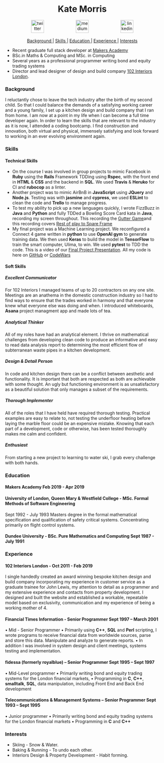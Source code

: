 <h1 align="center">Kate Morris</h1>
<p align="center">
<a href="https://twitter.com/kateMorris102">
<img src="http://goinkscape.com/wp-content/uploads/2015/07/twitter-logo-final.png" alt="twitter" hspace="50" height="42" width="42"></a>
<a href="https://medium.com/@kate.morris.new">
<img src="http://www.webmasto.com/wp-content/uploads/2017/08/Medium-App-Icon-2017.png" alt="medium" hspace="50" height="42" width="42"></a>

<a href="https://www.linkedin.com/in/kate-morris-a3962943/">
<img src="https://www.iconfinder.com/data/icons/free-social-icons/67/linkedin_circle_color-512.png" alt="linkedin" hspace="50" height="42" width="42"></a></p>

<div align="center">   
    
[Background ](#background) | 
[Skills ](#skills) | 
[Education ](#education) | 
[Experience ](#experience) | 
[Interests ](#interests)

</div>

* Recent graduate full stack developer at [Makers Academy](https://makers.tech/)
* BSc.in Maths & Computing and MSc. in Computing
* Several years as a professional programmer writing bond and equity trading systems
* Director and lead designer of design and build company [102 Interiors London](http://www.102interiors.co.uk/).

### Background

I reluctantly chose to leave the tech industry after the birth of my second child. So that I could balance the demands of a satisfying working career and a young family, I set up a kitchen design and build company that I ran from home. I am now at a point in my life when I can become a full time developer again. In order to learn the skills that are relevant to the industry as it is now, I attended a coding bootcamp. I find construction and innovation, both virtual and physical, immensely satisfying and look forward to working in an ever evolving environment again. 


### Skills

#### Technical Skills

* On the course I was involved in group projects to mimic Facebook in **Ruby** using the **Rails** Framework TDDing using **Rspec**, with the front end in **HTML** & **CSS** and the backend in **SQL**. We used **Travis** & **Heruko** for CI and **rubocop** as a linter.
* Another project was to mimic AirBnB in **JavaScript** using **JQuery** and **Node.js**. Testing was with **jasmine** and **cypress**, we used **ESLint** to clean the code and **Trello** to manage progress.
* To test my ability to pick up a new languages quickly, I wrote FizzBuzz in **Java** and **Python** and fully TDDed a Bowling Score Card kata in **Java**, recording my screen throughout. This recording the [Gutter Game](https://www.dropbox.com/s/5domwacxobr7k65/Gutter%20Game%20Java.mov?dl=0)and this recording covers [Rest of play to Spare Frame](https://www.dropbox.com/s/b2cow6t1kgw5wls/Frame_Basic_Spare_Games.mov?dl=0)
* My final project was a Machine Learning project. We reconfigured a Connect 4 game written in **python** to use **OpenAI gym** to generate training data. We then used **Keras** to build the model in **TensorFlow** to train the smart computer, Ulima, to win. We used **pytest** to TDD the code. This is a video of our [Final Project Presentation](https://www.dropbox.com/s/x9ghds1lem5aiui/Final_Project.mov?dl=0).
All my code is here on [GitHub](https://github.com/kate102) or [CodeWars](https://www.codewars.com/users/kate102)

#### Soft Skills

##### Excellent Communicator
For 102 Interiors I managed teams of up to 20 contractors on any one site. Meetings are an anathema in the domestic construction industry so I had to find ways to ensure that the trades worked in harmony and that everyone knew what everyone else was doing and when. I introduced whiteboards, **Asana** project managment app and made lots of tea.

##### Analytical Thinker
All of my roles have had an analytical element. I thrive on mathematical challenges from developing clean code to produce an informative and easy to read data analysis report to determining the most efficient flow of subterranean waste pipes in a kitchen development.

##### Design & Detail Person
In code and kitchen design there can be a conflict between aesthetic and functionality. It is important that both are respected as both are achievable with some thought. An ugly but functioning environment is as unsatisfactory as a beautiful solution that only manages a subset of the requirements. 

##### Thorough Implementer
All of the roles that I have held have required thorough testing. Practical examples are easy to relate to, not testing the underfloor heating before laying the marble floor could be an expensive mistake. Knowing that each part of a development, code or otherwise, has been tested thoroughly makes me calm and confident.

##### Enthusiast
From starting a new project to learning to water ski, I grab every challenge with both hands. 

### Education

#### Makers Academy  Feb 2019 - Apr 2019

#### University of London, Queen Mary & Westfield College - MSc. Formal Methods of Software Engineering
Sept 1992 - July 1993
Masters degree in the formal mathematical specification and qualification of safety critical systems. Concentrating primarily on flight control systems.

#### Dundee University - BSc. Pure Mathematics and Computing Sept 1987 - July 1991

### Experience

#### 102 Interiors London - Oct 2011 - Feb 2019
I single handedly created an award winning bespoke kitchen design and build company incorporating my experience in customer service as a graduate trainee for John Lewis, my attention to detail as a programmer and my extensive experience and contacts from property development. I designed and built the website and established a workable, repeatable model based on exclusivity, communication and my experience of being a working mother of 4.

#### Financial Times Information - Senior Programmer Sept 1997 – March 2001
• Mid - Senior Programmer
• Primarily using **C++**, **SQL** and **Perl** scripting, I wrote programs to receive financial data from worldwide sources, parse and store this data. Manipulate and analyze to generate reports.
• In addition I was involved in system design and client meetings, systems testing and implementation.

#### fidessa (formerly royalblue) – Senior Programmer Sept 1995 – Sept 1997
• Mid-Level programmer
• Primarily writing bond and equity trading systems for the London financial markets, 
• Programming in **C**, **C++**, **smalltalk**, **SQL**, data manipulation, including Front End and Back End development

#### Telecommunications & Management Systems – Senior Programmer Sept 1993 – Sept 1995
• Junior programmer
• Primarily writing bond and equity trading systems for the London financial markets
• Programming in **C** and **C++**

### Interests
- Skiing - Snow & Water.
- Baking & Running - To undo each other.
- Interiors Design & Property Development - Habit forming.
